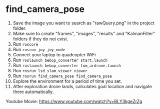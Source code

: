 # find_camera_pose

1. Save the image you want to search as "rawQuery.png" in the project folder.
2. Make sure to create "frames", "images", "results" and "KalmanFilter" folders if they do not exist.
3. Run ```roscore```
4. Run ```rosrun joy joy_node```
5. Connect your laptop to quadcopter WiFi
6. Run ```roslaunch bebop_converter start.launch```
7. Run ```roslaunch bebop_converter tum_ardrone.launch```
8. Run ```rosrun lsd_slam_viewer viewer```
10. Run ```rosrun find_camera_pose find_camera_pose```
11. Explore the environment for a period of time you set.
12. After exploration drone lands, calculates goal location and navigate there automatically.

Youtube Movie:
https://www.youtube.com/watch?v=BLY3kgeZrZg
